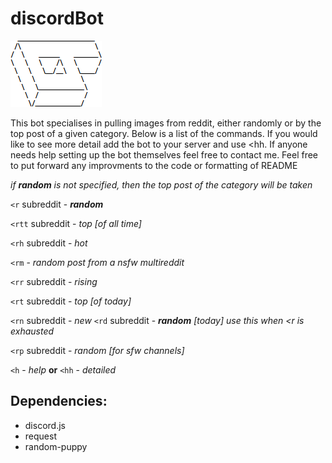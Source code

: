 # discordBot

![alt text][logo]

[logo]: https://github.com/ChristianJuresh/startpage/blob/master/logo.png 
"CJ"

This bot specialises in pulling images from reddit, either randomly or by the top post of a given category. Below is a list of the commands. If you would like to see more detail add the bot to your server and use <hh. If anyone needs help setting up the bot themselves feel free to contact me. Feel free to put forward any improvments to the code or formatting of README

*if **random** is not specified, then the top post of the category will be taken* 

`<r` subreddit - ***random*** 

`<rtt` subreddit - *top [of all time]* 

`<rh` subreddit - *hot* 

`<rm` - *random post from a nsfw multireddit*

`<rr` subreddit - *rising*

`<rt` subreddit - *top [of today]*

`<rn` subreddit - *new* `<rd` subreddit - ***random** [today] use this when <r is exhausted* 

`<rp` subreddit - *random [for sfw channels]*

`<h` - *help* **or** 
`<hh` - *detailed*

## Dependencies:
- discord.js
- request
- random-puppy

